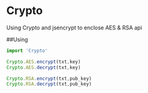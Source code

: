 # Crypto
Using Crypto and jsencrypt to enclose AES &amp; RSA  api

##Using
```javascript
import 'Crypto'

Crypto.AES.encrypt(txt,key)
Crypto.AES.decrypt(txt,key)

Crypto.RSA.encrypt(txt,pub_key)
Crypto.RSA.decrypt(txt,pub_key)
```
